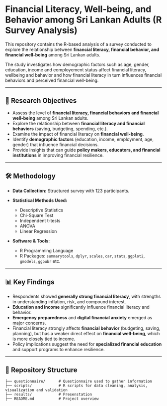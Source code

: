 # Financial Literacy, Well-being, and Behavior among Sri Lankan Adults (R Survey Analysis)

This repository contains the R-based analysis of a survey conducted to explore the relationship between **financial literacy, financial behavior, and financial well-being** among Sri Lankan adults.  

The study investigates how demographic factors such as age, gender, education, income and eomployement status affect financial literacy, wellbeing and bahavior and how financial literacy in turn influences financial behaviors and perceived financial well-being.

---

## 📌 Research Objectives
- Assess the level of **financial literacy, financial behaviors and financial well-being** among Sri Lankan adults.  
- Explore the relationship between **financial literacy and financial behaviors** (saving, budgeting, spending, etc.).  
- Examine the impact of financial literacy on **financial well-being**.  
- Identify **demographic factors** (education, income, employment, age, gender) that influence financial decisions.  
- Provide insights that can guide **policy makers, educators, and financial institutions** in improving financial resilience.  

---

## 🛠️ Methodology
- **Data Collection:** Structured survey with 123 participants.  
- **Statistical Methods Used:**  
  - Descriptive Statistics  
  - Chi-Square Test  
  - Independent t-tests  
  - ANOVA  
  - Linear Regression  

- **Software & Tools:**  
  - R Programming Language  
  - R Packages: `summarytools`, `dplyr`, `scales`, `car`, `stats`, `ggplot2`, `gmodels`, `ggpubr` etc.  

---

## 📊 Key Findings
- Respondents showed **generally strong financial literacy**, with strengths in understanding inflation, risk, and compound interest.  
- **Education and income** significantly influence financial literacy and behavior.  
- **Emergency preparedness** and **digital financial anxiety** emerged as major concerns.  
- Financial literacy strongly affects **financial behavior** (budgeting, saving, planning), but has a weaker direct effect on **financial well-being**, which is more closely tied to income.  
- Policy implications suggest the need for **specialized financial education** and support programs to enhance resilience.  

---

## 📂 Repository Structure
```plaintext 
├── questionnaire/      # Questionnaire used to gather information
├── scripts/            # R scripts for data cleaning, analysis, visualization and validation
├── results/            # Presenstation
├── README.md           # Project overview
